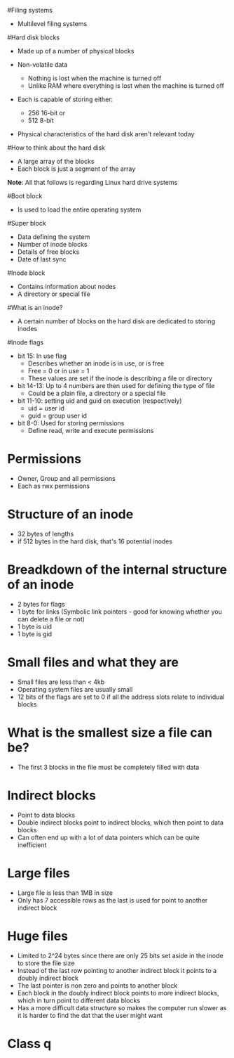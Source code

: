#Filing systems
- Multilevel filing systems

#Hard disk blocks
- Made up of a number of physical blocks
- Non-volatile data
    + Nothing is lost when the machine is turned off
    + Unlike RAM where everything is lost when the machine is turned off
- Each is capable of storing either:
    - 256 16-bit
        or
    - 512 8-bit 

- Physical characteristics of the hard disk aren't relevant today

#How to think about the hard disk
- A large array of the blocks
- Each block is just a segment of the array



__Note__: All that follows is regarding Linux hard drive systems

#Boot block
- Is used to load the entire operating system

#Super block
- Data defining the system
- Number of inode blocks
- Details of free blocks
- Date of last sync

#Inode block
- Contains information about nodes
- A directory or special file

#What is an inode?
- A certain number of blocks on the hard disk are dedicated to storing inodes

#Inode flags
- bit 15: In use flag
    - Describes whether an inode is in use, or is free
    - Free = 0 or in use = 1
    - These values are set if the inode is describing a file or directory
- bit 14-13: Up to 4 numbers are then used for defining the type of file 
    + Could be a plain file, a directory or a special file
- bit 11-10: setting uid and guid on execution (respectively)
    + uid = user id
    + guid = group user id
- bit 8-0: Used for storing permissions
    + Define read, write and execute permissions

# Permissions
- Owner, Group and all permissions
- Each as rwx permissions

# Structure of an inode
- 32 bytes of lengths
- if 512 bytes in the hard disk, that's 16 potential inodes

# Breadkdown of the internal structure of an inode
- 2 bytes for flags
- 1 byte for links (Symbolic link pointers - good for knowing whether you can delete a file or not)
- 1 byte is uid
- 1 byte is gid

# Small files and what they are
- Small files are less than < 4kb
- Operating system files are usually small
- 12 bits of the flags are set to 0 if all the address slots relate to individual blocks

# What is the smallest size a file can be?
- The first 3 blocks in the file must be completely filled with data

# Indirect blocks
- Point to data blocks
- Double indirect blocks point to indirect blocks, which then point to data blocks
- Can often end up with a lot of data pointers which can be quite inefficient

# Large files
- Large file is less than 1MB in size
- Only has 7 accessible rows as the last is used for point to another indirect block

# Huge files
- Limited to 2^24 bytes since there are only 25 bits set aside in the inode to store the file size
- Instead of the last row pointing to another indirect block it points to a doubly indirect block
- The last pointer is non zero and points to another block
- Each block in the doubly indirect block points to more indirect blocks, which in turn point to different data blocks
- Has a more difficult data structure so makes the computer run slower as it is harder to find the dat that the user might want

# Class q